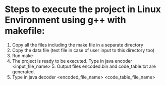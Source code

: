 # Steps to execute the project in Linux Environment using g++ with makefile:

1. Copy all the files including the make file in a separate directory
2. Copy the data file (test file in case of user input to this directory too)
3. Run make
4. The project is ready to be executed. Type in java encoder <input_file_name> 5. Output files encoded.bin and code_table.txt are generated.
6. Type in java decoder <encoded_file_name> <code_table_file_name>
